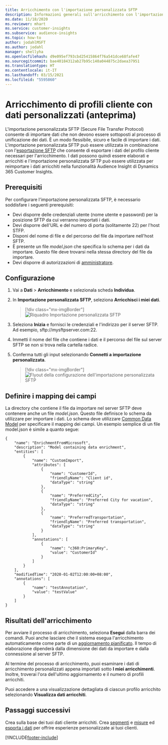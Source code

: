 ```yaml
---
title: Arricchimento con l'importazione personalizzata SFTP
description: Informazioni generali sull'arricchimento con l'importazione personalizzata SFTP.
ms.date: 11/18/2020
ms.reviewer: mhart
ms.service: customer-insights
ms.subservice: audience-insights
ms.topic: how-to
author: jodahlMSFT
ms.author: jodahl
manager: shellyha
ms.openlocfilehash: d9e095ef793cbd25415864f76a541dce68fafe47
ms.sourcegitcommit: bae40184312ab27b95c140a044875c2daea37951
ms.translationtype: HT
ms.contentlocale: it-IT
ms.lasthandoff: 03/15/2021
ms.locfileid: "5595860"
---
```

# <a name="enrich-customer-profiles-with-custom-data-preview"></a>Arricchimento di profili cliente con dati personalizzati (anteprima)

L'importazione personalizzata SFTP (Secure File Transfer Protocol) consente di importare dati che non devono essere sottoposti al processo di unificazione dei dati. È un modo flessibile, sicuro e facile di importare i dati. L'importazione personalizzata SFTP può essere utilizzata in combinazione con l'[esportazione SFTP](export-sftp.md) che consente di esportare i dati del profilo cliente necessari per l'arricchimento. I dati possono quindi essere elaborati e arricchiti e l'importazione personalizzata SFTP può essere utilizzata per reimportare i dati arricchiti nella funzionalità Audience Insight di Dynamics 365 Customer Insights.

## <a name="prerequisites"></a>Prerequisiti

Per configurare l'importazione personalizzata SFTP, è necessario soddisfare i seguenti prerequisiti:

- Devi disporre delle credenziali utente (nome utente e password) per la posizione SFTP da cui verranno importati i dati.
- Devi disporre dell'URL e del numero di porta (solitamente 22) per l'host STFP.
- Disponi del nome di file e del percorso del file da importare nell'host SFTP.
- È presente un file *model.json* che specifica lo schema per i dati da importare. Questo file deve trovarsi nella stessa directory del file da importare.
- Devi disporre di autorizzazioni di [amministratore](permissions.md#administrator).

## <a name="configuration"></a>Configurazione

1. Vai a **Dati** > **Arricchimento** e selezionala scheda **Individua**.

1. In **Importazione personalizzata SFTP**, seleziona **Arricchisci i miei dati**.

   > [!div class="mx-imgBorder"]
   > ![Riquadro Importazione personalizzata SFTP](media/SFTP_Custom_Import_tile.png "Riquadro Importazione personalizzata SFTP")

1. Seleziona **Inizia** e fornisci le credenziali e l'indirizzo per il server SFTP. Ad esempio, sftp://mysftpserver.com:22.

1. Immetti il nome del file che contiene i dati e il percorso del file sul server SFTP se non si trova nella cartella radice.

1. Conferma tutti gli input selezionando **Connetti a importazione personalizzata**.

   > [!div class="mx-imgBorder"]
   > ![Flyout della configurazione dell'importazione personalizzata SFTP](media/SFTP_Custom_Import_Configuration_flyout.png "Flyout della configurazione dell'importazione personalizzata SFTP")

## <a name="defining-field-mappings"></a>Definire i mapping dei campi 

La directory che contiene il file da importare nel server SFTP deve contenere anche un file *model.json*. Questo file definisce lo schema da utilizzare per importare i dati. Lo schema deve utilizzare [Common Data Model](/common-data-model/) per specificare il mapping dei campi. Un esempio semplice di un file model.json è simile a quanto segue:

```
{
    "name": "EnrichmentFromMicrosoft",
    "description": "Model containing data enrichment",
    "entities": [
        {
            "name": "CustomImport",
            "attributes": [
                {
                    "name": "CustomerId",
                    "friendlyName": "Client id",
                    "dataType": "string"
                },
                {
                    "name": "PreferredCity",
                    "friendlyName": "Preferred City for vacation",
                    "dataType": "string"
                },
                {
                    "name": "PreferredTransportation",
                    "friendlyName": "Preferred transportation",
                    "dataType": "string"
                }
            ],
            "annotations": [
                {
                    "name": "c360:PrimaryKey",
                    "value": "CustomerId"
                }
            ]
        }
    ],
    "modifiedTime": "2020-01-02T12:00:00+08:00",
    "annotations": [
        {
            "name": "testAnnotation",
            "value": "testValue"
        }
    ]
}
```

## <a name="enrichment-results"></a>Risultati dell'arricchimento

Per avviare il processo di arricchimento, seleziona **Esegui** dalla barra dei comandi. Puoi anche lasciare che il sistema esegua l'arricchimento automaticamente come parte di un [aggiornamento pianificato](system.md#schedule-tab). Il tempo di elaborazione dipenderà dalla dimensione dei dati da importare e dalla connessione al server SFTP.

Al termine del processo di arricchimento, puoi esaminare i dati di arricchimento personalizzati appena importati sotto **I miei arricchimenti**. Inoltre, troverai l'ora dell'ultimo aggiornamento e il numero di profili arricchiti.

Puoi accedere a una visualizzazione dettagliata di ciascun profilo arricchito selezionando **Visualizza dati arricchiti**.

## <a name="next-steps"></a>Passaggi successivi

Crea sulla base dei tuoi dati cliente arricchiti. Crea [segmenti](segments.md) e [misure](measures.md) ed [esporta i dati](export-destinations.md) per offrire esperienze personalizzate ai tuoi clienti.




[!INCLUDE[footer-include](../includes/footer-banner.md)]